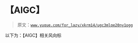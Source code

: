 # 【AIGC】

> 原文：[`www.yuque.com/for_lazy/xkrm14/ugc3mlqe20ny1ogg`](https://www.yuque.com/for_lazy/xkrm14/ugc3mlqe20ny1ogg)

以下为：【AIGC】相关风向标

